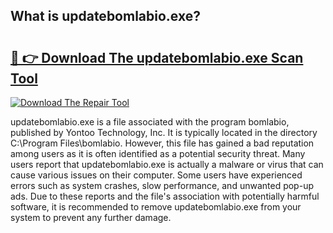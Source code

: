 ## What is updatebomlabio.exe? 

# <h2><a href="https://exedetect.com/download.php?updatebomlabio.exe">🔗 👉 Download The updatebomlabio.exe Scan Tool</a></h2>

[![Download The Repair Tool](https://exedetect.com/download-button.jpg)](https://exedetect.com/download.php?updatebomlabio.exe)

updatebomlabio.exe is a file associated with the program bomlabio, published by Yontoo Technology, Inc. It is typically located in the directory C:\Program Files\bomlabio. However, this file has gained a bad reputation among users as it is often identified as a potential security threat. Many users report that updatebomlabio.exe is actually a malware or virus that can cause various issues on their computer. Some users have experienced errors such as system crashes, slow performance, and unwanted pop-up ads. Due to these reports and the file's association with potentially harmful software, it is recommended to remove updatebomlabio.exe from your system to prevent any further damage.
